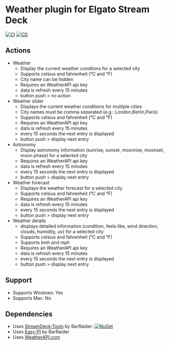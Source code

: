 # Weather plugin for Elgato Stream Deck

[![CI](https://github.com/linariii/streamdeck-weather/actions/workflows/CI.yml/badge.svg)](https://github.com/linariii/streamdeck-weather/actions/workflows/CI.yml) [![CD](https://github.com/linariii/streamdeck-weather/actions/workflows/CD.yml/badge.svg)](https://github.com/linariii/streamdeck-weather/actions/workflows/CD.yml)

## Actions
* Weather
	* Display the current weather conditons for a selected city
	* Supports celsius and fahrenheit (°C and °F)
	* City name can be hidden
	* Requires an WeatherAPI api key
	* data is refresh every 15 minutes
	* button push > no action
* Weather slider
	* Displays the current weather conditions for multiple cities
	* City names must be comma separated (e.g.: London,Berlin,Paris)
	* Supports celsius and fahrenheit (°C and °F)
	* Requires an WeatherAPI api key
	* data is refresh every 15 minutes
	* every 15 seconds the next entry is displayed
	* button push > display next entry
* Astronomy
	* Display astronomy information (sunrise, sunset, moonrise, moonset, moon phase) for a selected city
	* Requires an WeatherAPI api key
	* data is refresh every 15 minutes
	* every 15 seconds the next entry is displayed
	* button push > display next entry
* Weather forecast
	* Displays the weather forecast for a selected city
	* Supports celsius and fahrenheit (°C and °F)
	* Requires an WeatherAPI api key
	* data is refresh every 15 minutes
	* every 15 seconds the next entry is displayed
	* button push > display next entry
* Weather details
	* displays detailed information (condition, feels like, wind direction, clouds, humidity, uv) for a selected city
	* Supports celsius and fahrenheit (°C and °F)
	* Supports kmh and mph
	* Requires an WeatherAPI api key
	* data is refresh every 15 minutes
	* every 15 seconds the next entry is displayed
	* button push > display next entry

## Support
 - Supports Windows: Yes
 - Supports Mac: No
 
## Dependencies
* Uses [StreamDeck-Tools](https://github.com/BarRaider/streamdeck-tools) by BarRaider: [![NuGet](https://img.shields.io/nuget/v/streamdeck-tools.svg?style=flat)](https://www.nuget.org/packages/streamdeck-tools)
* Uses [Easy-PI](https://github.com/BarRaider/streamdeck-easypi) by BarRaider
* Uses [WeatherAPI.com](https://www.weatherapi.com/)
